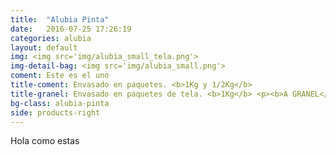 ```yaml
---
title:  "Alubia Pinta"
date:   2016-07-25 17:26:19
categories: alubia
layout: default
img: <img src='img/alubia_small_tela.png'>
img-detail-bag: <img src='img/alubia_small.png'>
coment: Este es el uno
title-coment: Envasado en paquetes. <b>1Kg y 1/2Kg</b>
title-granel: Envasado en paquetes de tela. <b>1Kg</b> <p><b>A GRANEL</b><br> Envasado en sacos de <b>10Kg, 25Kg y bolsa de 5Kg</b> 
bg-class: alubia-pinta
side: products-right
---
```


Hola como estas